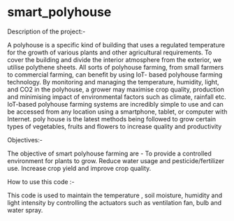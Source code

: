 # smart_polyhouse
Description of the project:-

A polyhouse is a specific kind of building that uses a regulated temperature for the growth of various plants and other agricultural requirements. To cover the building and divide the interior atmosphere from the exterior, we utilise polythene sheets. All sorts of polyhouse farming, from small farmers to commercial farming, can benefit by using IoT- based polyhouse farming technology. By monitoring and managing the temperature, humidity, light, and CO2 in the polyhouse, a grower may maximise crop quality, production and minimising impact of environmental factors such as climate, rainfall etc. IoT-based polyhouse farming systems are incredibly simple to use and can be accessed from any location using a smartphone, tablet, or computer with Internet. poly house is the latest methods being followed to grow certain types of vegetables, fruits and flowers to increase quality and productivity

Objectives:-

The objective of smart polyhouse farming are -
To provide a controlled environment for plants to grow.
Reduce water usage and pesticide/fertilizer use.
Increase crop yield and improve crop quality.

How to use this code :-

This code is used to maintain the temperature , soil moisture, humidity and light intensity by controlling the actuators such as ventilation fan, bulb and water spray.
